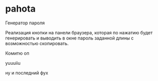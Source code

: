 # pahota
Генератор пароля

Реализация кнопки на панели браузера, которая по нажатию будет генерировать и выводить в окне пароль заданной длины с возможностью скопировать.

Комитю оп

yuuuiiu

ну и последний фух
